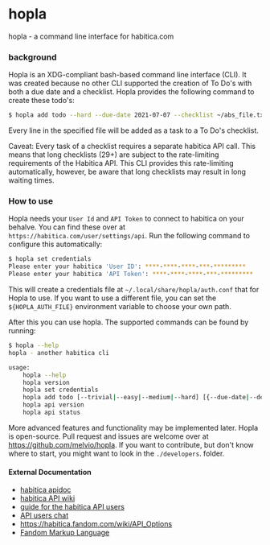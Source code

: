 # hopla

hopla - a command line interface for habitica.com


### background
Hopla is an XDG-compliant bash-based command line interface (CLI).
It was created because no other CLI supported the creation of To Do's with both a due date and a checklist.
Hopla provides the following command to create these todo's:

```bash
$ hopla add todo --hard --due-date 2021-07-07 --checklist ~/abs_file.txt "my todo name here"
```

Every line in the specified file will be added as a task to a To Do's checklist.

Caveat: Every task of a checklist requires a separate habitica API call. This means that long checklists (29+) are subject to 
the rate-limiting requirements of the Habitica API. This CLI provides this rate-limiting automatically, 
however, be aware that long checklists may result in long waiting times.

### How to use
Hopla needs your `User Id` and `API Token` to connect to habitica on your behalve.
You can find these over at `https://habitica.com/user/settings/api`.
Run the following command to configure this automatically:

```bash
$ hopla set credentials
Please enter your habitica 'User ID': ****-****-****-***-*********
Please enter your habitica 'API Token': ****-****-****-***-*********
```

This will create a credentials file at `~/.local/share/hopla/auth.conf` that
for Hopla to use. If you want to use a different file, you can set the `${HOPLA_AUTH_FILE}`
environment variable to choose your own path.
    
After this you can use hopla. The supported commands can be found by running:
```bash
$ hopla --help
hopla - another habitica cli

usage:
    hopla --help
    hopla version
    hopla set credentials
    hopla add todo [--trivial|--easy|--medium|--hard] [{--due-date|--deadline} yyyy-mm-dd] [--checklist absolute_file_path] "the name of your todo"
    hopla api version
    hopla api status
```

More advanced features and functionality may be implemented later.
Hopla is open-source. Pull request and issues are welcome over at <https://github.com/melvio/hopla>.
If you want to contribute, but don't know where to start, you might want to look in the `./developers`. folder.






#### External Documentation
* [habitica apidoc](https://habitica.com/apidoc/)
* [habitica API wiki](https://habitica.fandom.com/wiki/Application_Programming_Interface#Version_3_of_the_API)
* [guide for the habitica API users](https://habitica.fandom.com/wiki/Guidance_for_Comrades)
* [API users chat](https://habitica.com/groups/guild/2ff9822b-27f2-4774-98da-db349b57a38e)
* <https://habitica.fandom.com/wiki/API_Options>
* [Fandom Markup Language](https://community.fandom.com/wiki/Help:Wikitext)
